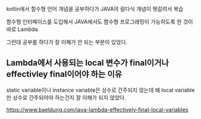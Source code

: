kotlin에서 함수형 언어 개념을 공부하다가 JAVA의 람다식 개념이 헷갈려서 복습

함수형 인터페이스를 도입해서 JAVA에서도 함수형 프로그래밍이 가능하도록 한 것이 바로 Lambda

그런데 공부를 하다가 잘 이해가 안 되는 부분이 있었다.

## Lambda에서 사용되는 local 변수가 final이거나 effectivley final이어야 하는 이유

static variable이나 instance variable은 상수로 간주되지 않는데 왜 local variable만 상수로 간주되어야 하는건지 잘 이해가 되지 않았다.

https://www.baeldung.com/java-lambda-effectively-final-local-variables




